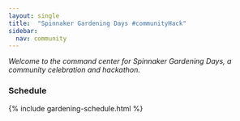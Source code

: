 ```yaml
---
layout: single
title:  "Spinnaker Gardening Days #communityHack"
sidebar:
  nav: community
---
```

_Welcome to the command center for Spinnaker Gardening Days, a community celebration and hackathon._

### Schedule

{% include gardening-schedule.html %}
